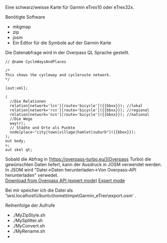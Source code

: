 Eine schwarz/weisse Karte für Garmin eTrex10 oder eTrex32x.

Benötigte Software
* mkgmap 
* zip
* josm
* Ein Editor für die Symbole auf der Garmin Karte

Die Datenabfrage wird in der Overpass QL Sprache gestellt. 
```
// @name CycleWaysAndPlaces

/*
This shows the cycleway and cycleroute network.
*/

[out:xml];

(
  //Die Relationen
  relation[network='lcn'][route='bicycle']({{bbox}}); //lokal
  relation[network='rcn'][route='bicycle']({{bbox}}); //regional
  relation[network='ncn'][route='bicycle']({{bbox}}); //national
  //Die Wege
  way(r);
  // Städte und Orte als Punkte
  node[place~"city|town|village|hamlet|suburb"]({{bbox}});
);
out body;
>;
out skel qt;
```

Sobald die Abfrag in [https://overpass-turbo.eu/](Overpass Turbo) die gewünschten Daten liefert, kann der Ausdruck in JOSM verwendet werden. 
In JSOM wird "Datei->Daten herunterladen->Von Overpass-API herunterladen" verwedet.  
[Download from Overpass API (expert mode)](https://josm.openstreetmap.de/wiki/Help/Action/Download) [Expert mode](https://josm.openstreetmap.de/wiki/Help/ExpertMode)

Bei mir speicher ich die Datei als '\\wsl.localhost\Ubuntu\home\timpe\Garmin_eTrex\export.osm' .

Reihenfolge der Aufrufe
* ./MyZipStyle.sh
* ./MySplitter.sh
* ./MyConvert.sh
* ./MyRename.sh
* 
